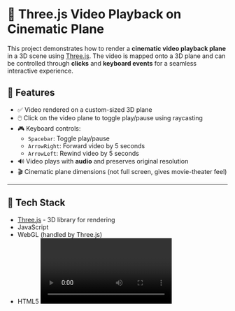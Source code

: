 # 🎥 Three.js Video Playback on Cinematic Plane

This project demonstrates how to render a **cinematic video playback plane** in a 3D scene using [Three.js](https://threejs.org/). The video is mapped onto a 3D plane and can be controlled through **clicks** and **keyboard events** for a seamless interactive experience.

## 🚀 Features

- ✅ Video rendered on a custom-sized 3D plane
- 🖱️ Click on the video plane to toggle play/pause using raycasting
- 🎮 Keyboard controls:
  - `Spacebar`: Toggle play/pause
  - `ArrowRight`: Forward video by 5 seconds
  - `ArrowLeft`: Rewind video by 5 seconds
- 🔊 Video plays with **audio** and preserves original resolution
- 🎬 Cinematic plane dimensions (not full screen, gives movie-theater feel)

---

## 🧰 Tech Stack

- [Three.js](https://threejs.org/) - 3D library for rendering
- JavaScript
- WebGL (handled by Three.js)
- HTML5 <video> element


